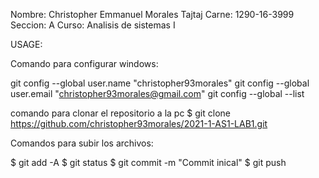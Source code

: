 Nombre: Christopher Emmanuel Morales Tajtaj
Carne: 1290-16-3999
Seccion: A
Curso: Analisis de sistemas I

USAGE:

Comando para configurar windows:

git config --global user.name "christopher93morales"
git config --global user.email "christopher93morales@gmail.com"
git config --global --list

comando para clonar el repositorio a la pc
$ git clone https://github.com/christopher93morales/2021-1-AS1-LAB1.git

Comandos para subir los archivos:

$ git add -A
$ git status
$ git commit -m "Commit inical"
$ git push


